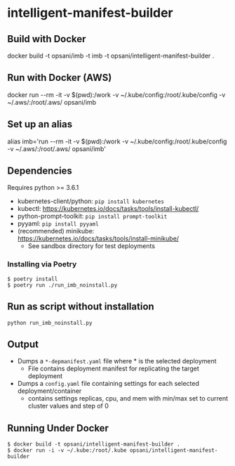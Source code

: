 # intelligent-manifest-builder

## Build with Docker

docker build -t opsani/imb -t imb -t opsani/intelligent-manifest-builder .

## Run with Docker (AWS)

docker run --rm -it -v $(pwd):/work -v ~/.kube/config:/root/.kube/config -v ~/.aws/:/root/.aws/ opsani/imb

## Set up an alias

alias imb='run --rm -it -v \$(pwd):/work -v ~/.kube/config:/root/.kube/config -v ~/.aws/:/root/.aws/ opsani/imb'

## Dependencies

Requires python >= 3.6.1

- kubernetes-client/python: `pip install kubernetes`
- kubectl: <https://kubernetes.io/docs/tasks/tools/install-kubectl/>
- python-prompt-toolkit: `pip install prompt-toolkit`
- pyyaml: `pip install pyyaml`
- (recommended) minikube: <https://kubernetes.io/docs/tasks/tools/install-minikube/>
  - See sandbox directory for test deployments
  
### Installing via Poetry

```console
$ poetry install
$ poetry run ./run_imb_noinstall.py
```

## Run as script without installation

`python run_imb_noinstall.py`

## Output

- Dumps a `*-depmanifest.yaml` file where * is the selected deployment
  - File contains deployment manifest for replicating the target deployment
- Dumps a `config.yaml` file containing settings for each selected deployment/container
  - contains settings replicas, cpu, and mem with min/max set to current cluster values and step of 0

## Running Under Docker

```console
$ docker build -t opsani/intelligent-manifest-builder .
$ docker run -i -v ~/.kube:/root/.kube opsani/intelligent-manifest-builder
```
